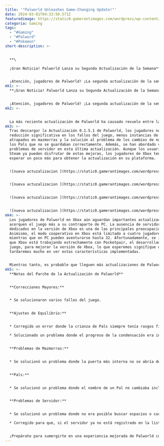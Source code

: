 ```yaml
---
title: '"Palworld Unleashes Game-Changing Update!"'
date: 2024-03-01T04:33:50.571Z
featuredimage: https://static0.gamerantimages.com/wordpress/wp-content/uploads/2024/02/palworld-tanzee-hammer.jpg?q=50&fit=contain&w=1140&h=&dpr=1.5
categoria: Gaming
tags:
  - "#Gaming"
  - "#Palword"
  - "#Pokemon"
short-description: >-
  

  **\

  ¡Gran Noticia! Palworld Lanza su Segunda Actualización de la Semana**


  ¡Atención, jugadores de Palworld! ¡La segunda actualización de la semana ya está aquí! Esta vez, está disponible para los usuarios de Steam y aún está en proceso para los jugadore
mk1: >-
  **¡Gran Noticia! Palworld Lanza su Segunda Actualización de la Semana**


  ¡Atención, jugadores de Palworld! ¡La segunda actualización de la semana ya está aquí! Esta vez, está disponible para los usuarios de Steam y aún está en proceso para los jugadores de Xbox. Después de la actualización anterior que se enfocaba en mejorar el rendimiento y solucionar errores molestos, los desarrolladores de Palworld han lanzado una nueva actualización que promete emocionantes cambios en el juego.
mk2: >-
  

  La más reciente actualización de Palworld ha causado revuelo entre la comunidad debido a un cambio importante: ¡ya no podrás criar Pals para eliminar rasgos negativos! Esta decisión ha dejado a muchos jugadores decepcionados, especialmente aquellos que disfrutaban creando criaturas ultra poderosas. Sin embargo, tras el clamor de los fans, los desarrolladores han prometido revertir este cambio. Pero eso no es todo, la actualización también trae consigo una serie de mejoras fundamentales para el juego.
mk3: >-
  Tras descargar la Actualización 0.1.5.1 de Palworld, los jugadores notarán una
  reducción significativa en los fallos del juego, menos instancias de quedar
  atrapados en mazmorras y la solución al problema de los cambios de nombre de
  los Pals que no se guardaban correctamente. Además, se han abordado varios
  problemas de servidor en esta última actualización. Aunque los usuarios de
  Steam ya pueden disfrutar de estas mejoras, los jugadores de Xbox tendrán que
  esperar un poco más para obtener la actualización en su plataforma.


  ![nueva actuzalizacion ](https://static0.gamerantimages.com/wordpress/wp-content/uploads/2024/02/sheep-cropped.jpg?q=50&fit=contain&w=750&h=415&dpr=1.5 "nueva actuzalizacion ")


  ![nueva actuzalizacion ](https://static0.gamerantimages.com/wordpress/wp-content/uploads/2024/02/flying-cropped.jpg?q=50&fit=contain&w=750&h=415&dpr=1.5 "nueva actuzalizacion ")


  ![nueva actuzalizacion ](https://static0.gamerantimages.com/wordpress/wp-content/uploads/2024/02/palworld-dev-apologizes-for-fixing-tower-boss-bug.jpg?q=50&fit=contain&w=750&h=415&dpr=1.5 "nueva actuzalizacion ")


  ![nueva actuzalizacion ](https://static0.gamerantimages.com/wordpress/wp-content/uploads/2024/02/palworld-screenshot-grizzbolt-gun.jpg?q=50&fit=contain&w=750&h=415&dpr=1.5 "nueva actuzalizacion ")
mk4: >-
  Los jugadores de Palworld en Xbox aún aguardan importantes actualizaciones que
  acerquen el juego más a su contraparte de PC. La ausencia de servidores
  dedicados en la versión de Xbox es una de las principales preocupaciones.
  Asimismo, el modo cooperativo en Xbox está limitado a cuatro jugadores,
  mientras que en PC pueden aventurarse hasta 32. Afortunadamente, se informa
  que Xbox está trabajando estrechamente con Pocketpair, el desarrollador del
  juego, para mejorar la versión de Xbox, lo que esperemos signifique que no
  tardaremos mucho en ver estas características implementadas.


  Mientras tanto, es probable que lleguen más actualizaciones de Palworld que solucionen errores y pulan el juego de cara a su lanzamiento oficial. Aunque ya ha disfrutado de un gran éxito durante su acceso anticipado, la versión 1.0 de Palworld podría atraer de vuelta a aquellos jugadores que lo abandonaron. Será interesante ver todas las nuevas características que se agregarán a Palworld mientras este emocionante juego de supervivencia en mundo abierto continúa evolucionando en los próximos meses.
mk5: >-
  **Notas del Parche de la Actualización de Palworld**


  **Correcciones Mayores:**


  * Se solucionaron varios fallos del juego.


  **Ajustes de Equilibrio:**


  * Corregido un error donde la crianza de Pals siempre tenía rasgos fijos.

  * Solucionado un problema donde el progreso de la condensación era incorrecto al usar un Pal de rango 2 o superior como material de condensación.


  **Problemas de Mazmorras:**


  * Se solucionó un problema donde la puerta más interna no se abría después de derrotar al jefe de una mazmorra aleatoria.


  **Pals:**


  * Se solucionó un problema donde el nombre de un Pal no cambiaba incluso después de renombrarlo.


  **Problemas de Servidor:**


  * Se solucionó un problema donde no era posible buscar espacios o caracteres japoneses/chinos en la lista de servidores.

  * Corregido para que, si el servidor ya no está registrado en la lista de servidores, se registre nuevamente sin necesidad de reiniciar el servidor.


  ¡Prepárate para sumergirte en una experiencia mejorada de Palworld con esta última actualización!
---
```

